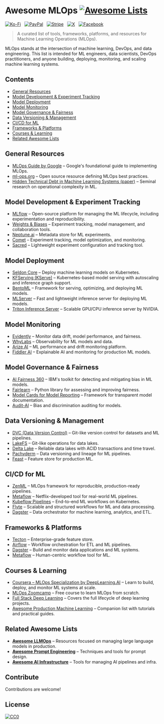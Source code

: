 # Awesome MLOps [![Awesome Lists](https://srv-cdn.himpfen.io/badges/awesome-lists/awesomelists-flat.svg)](https://github.com/awesomelistsio/awesome)

[![Ko-Fi](https://srv-cdn.himpfen.io/badges/kofi/kofi-flat.svg)](https://ko-fi.com/awesomelists) &nbsp; [![PayPal](https://srv-cdn.himpfen.io/badges/paypal/paypal-flat.svg)](https://www.paypal.com/donate/?hosted_button_id=3LLKRXJU44EJJ) &nbsp; [![Stripe](https://srv-cdn.himpfen.io/badges/stripe/stripe-flat.svg)](https://tinyurl.com/e8ymxdw3) &nbsp; [![X](https://srv-cdn.himpfen.io/badges/twitter/twitter-flat.svg)](https://x.com/ListsAwesome) &nbsp; [![Facebook](https://srv-cdn.himpfen.io/badges/facebook-pages/facebook-pages-flat.svg)](https://www.facebook.com/awesomelists)

> A curated list of tools, frameworks, platforms, and resources for Machine Learning Operations (MLOps).

MLOps stands at the intersection of machine learning, DevOps, and data engineering. This list is intended for ML engineers, data scientists, DevOps practitioners, and anyone building, deploying, monitoring, and scaling machine learning systems.

## Contents

- [General Resources](#general-resources)
- [Model Development & Experiment Tracking](#model-development--experiment-tracking)
- [Model Deployment](#model-deployment)
- [Model Monitoring](#model-monitoring)
- [Model Governance & Fairness](#model-governance--fairness)
- [Data Versioning & Management](#data-versioning--management)
- [CI/CD for ML](#cicd-for-ml)
- [Frameworks & Platforms](#frameworks--platforms)
- [Courses & Learning](#courses--learning)
- [Related Awesome Lists](#related-awesome-lists)

## General Resources

- [MLOps Guide by Google](https://cloud.google.com/architecture/mlops-continuous-delivery-and-automation-pipelines-in-machine-learning) – Google's foundational guide to implementing MLOps.
- [ml-ops.org](https://ml-ops.org/) – Open source resource defining MLOps best practices.
- [Hidden Technical Debt in Machine Learning Systems (paper)](https://papers.nips.cc/paper/5656-hidden-technical-debt-in-machine-learning-systems.pdf) – Seminal research on operational complexity in ML.

## Model Development & Experiment Tracking

- [MLflow](https://mlflow.org/) – Open-source platform for managing the ML lifecycle, including experimentation and reproducibility.
- [Weights & Biases](https://wandb.ai/) – Experiment tracking, model management, and collaboration tools.
- [Neptune.ai](https://neptune.ai/) – Metadata store for ML experiments.
- [Comet](https://www.comet.com/) – Experiment tracking, model optimization, and monitoring.
- [Sacred](https://github.com/IDSIA/sacred) – Lightweight experiment configuration and tracking tool.

## Model Deployment

- [Seldon Core](https://github.com/SeldonIO/seldon-core) – Deploy machine learning models on Kubernetes.
- [KFServing (KServe)](https://github.com/kserve/kserve) – Kubernetes-based model serving with autoscaling and inference graph support.
- [BentoML](https://github.com/bentoml/BentoML) – Framework for serving, optimizing, and deploying ML models.
- [MLServer](https://github.com/SeldonIO/MLServer) – Fast and lightweight inference server for deploying ML models.
- [Triton Inference Server](https://developer.nvidia.com/nvidia-triton-inference-server) – Scalable GPU/CPU inference server by NVIDIA.

## Model Monitoring

- [Evidently](https://github.com/evidentlyai/evidently) – Monitor data drift, model performance, and fairness.
- [WhyLabs](https://whylabs.ai/) – Observability for ML models and data.
- [Arize AI](https://arize.com/) – ML performance and drift monitoring platform.
- [Fiddler AI](https://www.fiddler.ai/) – Explainable AI and monitoring for production ML models.

## Model Governance & Fairness

- [AI Fairness 360](https://github.com/IBM/AIF360) – IBM's toolkit for detecting and mitigating bias in ML models.
- [Fairlearn](https://fairlearn.org/) – Python library for assessing and improving fairness.
- [Model Cards for Model Reporting](https://github.com/google/model-card-toolkit) – Framework for transparent model documentation.
- [Audit-AI](https://github.com/pymetrics/audit-ai) – Bias and discrimination auditing for models.

## Data Versioning & Management

- [DVC (Data Version Control)](https://dvc.org/) – Git-like version control for datasets and ML pipelines.
- [LakeFS](https://lakefs.io/) – Git-like operations for data lakes.
- [Delta Lake](https://delta.io/) – Reliable data lakes with ACID transactions and time travel.
- [Pachyderm](https://www.pachyderm.com/) – Data versioning and lineage for ML pipelines.
- [Feast](https://feast.dev/) – Feature store for production ML.

## CI/CD for ML

- [ZenML](https://zenml.io/) – MLOps framework for reproducible, production-ready pipelines.
- [Metaflow](https://metaflow.org/) – Netflix-developed tool for real-world ML pipelines.
- [Kubeflow Pipelines](https://www.kubeflow.org/) – End-to-end ML workflows on Kubernetes.
- [Flyte](https://flyte.org/) – Scalable and structured workflows for ML and data processing.
- [Dagster](https://dagster.io/) – Data orchestrator for machine learning, analytics, and ETL.

## Frameworks & Platforms

- [Tecton](https://www.tecton.ai/) – Enterprise-grade feature store.
- [Airflow](https://airflow.apache.org/) – Workflow orchestration for ETL and ML pipelines.
- [Dagster](https://dagster.io/) – Build and monitor data applications and ML systems.
- [Metaflow](https://metaflow.org/) – Human-centric workflow tool for ML.

## Courses & Learning

- [Coursera – MLOps Specialization by DeepLearning.AI](https://www.coursera.org/specializations/mlops) – Learn to build, deploy, and monitor ML systems at scale.
- [MLOps Zoomcamp](https://github.com/DataTalksClub/mlops-zoomcamp) – Free course to learn MLOps from scratch.
- [Full Stack Deep Learning](https://fullstackdeeplearning.com/) – Covers the full lifecycle of deep learning projects.
- [Awesome Production Machine Learning](https://github.com/EthicalML/awesome-production-machine-learning) – Companion list with tutorials and practical guides.

## Related Awesome Lists

- **[Awesome LLMOps](https://github.com/awesomelistsio/awesome-llmops)** – Resources focused on managing large language models in production.
- **[Awesome Prompt Engineering](https://github.com/awesomelistsio/awesome-prompt-engineering)** – Techniques and tools for prompt design.
- **[Awesome AI Infrastructure](https://github.com/awesomelistsio/awesome-ai-infrastructure)** – Tools for managing AI pipelines and infra.

## Contribute

Contributions are welcome!

## License

[![CC0](https://mirrors.creativecommons.org/presskit/buttons/88x31/svg/by-sa.svg)](http://creativecommons.org/licenses/by-sa/4.0/)

